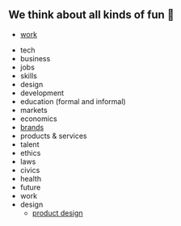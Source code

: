 

## We think about all kinds of fun 💩
* [work](https://theindustrydirect.com/work)
+ tech
+ business
+ jobs
+ skills
+ design
+ development
+ education (formal and informal)
+ markets
+ economics
+ [brands](https://theindustrydirect.com/brands.md)
+ products & services
+ talent
+ ethics
+ laws
+ civics
+ health
+ future
+ work
+ design
   * [product design](https://theindustrydirect.com/product-design.md)


